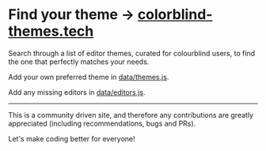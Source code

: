 # Find your theme → [colorblind-themes.tech](https://colorblind-themes.tech)

Search through a list of editor themes, curated for colourblind users, to find the one that perfectly matches your needs.

Add your own preferred theme in [data/themes.js](https://github.com/danspratling/colorblind-themes.tech/blob/master/src/data/themes.js).

Add any missing editors in [data/editors.js](https://github.com/danspratling/colorblind-themes.tech/blob/master/src/data/editors.js).

---

This is a community driven site, and therefore any contributions are greatly appreciated (including recommendations, bugs and PRs).

Let's make coding better for everyone!
